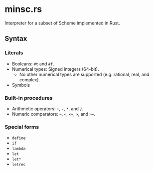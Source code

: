 # minsc.rs
Interpreter for a subset of Scheme implemented in Rust.

## Syntax

### Literals
* Booleans: `#t` and `#f`.
* Numerical types: Signed integers (64-bit).
    * No other numerical types are supported (e.g. rational, real, and complex).
* Symbols

### Built-in procedures
* Arithmetic operators: `+`, `-`, `*`, and `/`.
* Numeric comparators: `=`, `<`, `<=`, `>`, and `>=`.

### Special forms
* `define`
* `if`
* `lambda`
* `let`
* `let*`
* `letrec`
